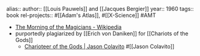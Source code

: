 alias::
author:: [[Louis Pauwels]] and [[Jacques Bergier]]
year:: 1960
tags:: book
rel-projects:: #[[Adam's Atlas]], #[[X-Science]] #AMT



- [The Morning of the Magicians - Wikipedia](https://en.wikipedia.org/wiki/The_Morning_of_the_Magicians)
- purportedly plagiarized by [[Erich von Daniken]] for [[Chariots of the Gods]]
	- [Charioteer of the Gods | Jason Colavito](https://jcolavito.tripod.com/lostcivilizations/id26.html) #[[Jason Colavito]]
